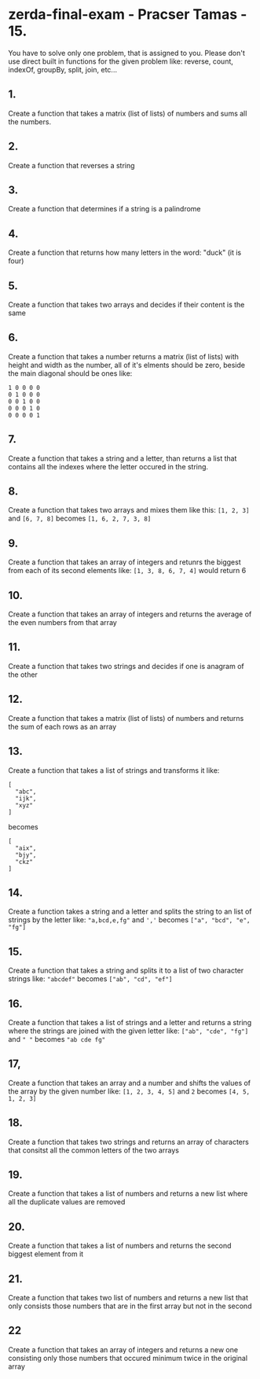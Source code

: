 # zerda-final-exam - Pracser Tamas - 15.

You have to solve only one problem, that is assigned to you. Please don't use
direct built in functions for the given problem like: reverse, count, indexOf, groupBy, split, join, etc...


## 1.

Create a function that takes a matrix (list of lists) of numbers and sums all the numbers.

## 2.
Create a function that reverses a string

## 3.
Create a function that determines if a string is a palindrome

## 4.
Create a function that returns how many letters in the word: "duck" (it is four)

## 5.
Create a function that takes two arrays and decides if their content is the same

## 6.
Create a function that takes a number returns a matrix (list of lists) with height and width as the number,
all of it's elments should be zero, beside the main diagonal should be ones like:
```
1 0 0 0 0
0 1 0 0 0
0 0 1 0 0
0 0 0 1 0
0 0 0 0 1
```

## 7.
Create a function that takes a string and a letter, than returns a list that contains all the
indexes where the letter occured in the string.

## 8.
Create a function that takes two arrays and mixes them like this:
`[1, 2, 3]` and `[6, 7, 8]` becomes `[1, 6, 2, 7, 3, 8]`

## 9.
Create a function that takes an array of integers and retunrs the biggest from each of its second elements like:
`[1, 3, 8, 6, 7, 4]` would return 6

## 10.
Create a function that takes an array of integers and returns the average of the even numbers from that array

## 11.
Create a function that takes two strings and decides if one is anagram of the other

## 12.
Create a function that takes a matrix (list of lists) of numbers and returns the sum of each rows as an array

## 13.
Create a function that takes a list of strings and transforms it like:

```
[
  "abc",
  "ijk",
  "xyz"
]
```

becomes

```
[
  "aix",
  "bjy",
  "ckz"
]
```

## 14.
Create a function takes a string and a letter and splits the string to an list of strings by the letter like:
`"a,bcd,e,fg"` and `','` becomes `["a", "bcd", "e", "fg"]`

## 15.
Create a function that takes a string and splits it to a list of two character strings like:
`"abcdef"` becomes `["ab", "cd", "ef"]`

## 16.
Create a function that takes a list of strings and a letter and returns a string where the strings are joined with the given letter like:
`["ab", "cde", "fg"]` and `" "` becomes `"ab cde fg"`

## 17,
Create a function that takes an array and a number and shifts the values of the array by the given number like:
`[1, 2, 3, 4, 5]` and `2` becomes `[4, 5, 1, 2, 3]`

## 18.
Create a function that takes two strings and returns an array of characters that consitst all the common letters of the two arrays

## 19.
Create a function that takes a list of numbers and returns a new list where all the duplicate values are removed

## 20.
Create a function that takes a list of numbers and returns the second biggest element from it

## 21.
Create a function that takes two list of numbers and returns a new list that only consists those numbers that are in the first array but not in the second

## 22
Create a function that takes an array of integers and returns a new one consisting only those numbers that occured minimum twice in the original array

